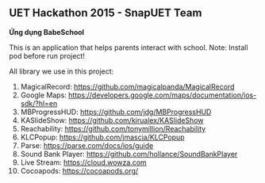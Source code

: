 UET Hackathon 2015 - SnapUET Team
---------
**Ứng dụng BabeSchool**

This is an application that helps parents interact with school.
Note: Install pod before run project!

All library we use in this project:

1. MagicalRecord: https://github.com/magicalpanda/MagicalRecord
2. Google Maps: https://developers.google.com/maps/documentation/ios-sdk/?hl=en
3. MBProgressHUD: https://github.com/jdg/MBProgressHUD
4. KASlideShow: https://github.com/kirualex/KASlideShow
5. Reachability: https://github.com/tonymillion/Reachability
6. KLCPopup: https://github.com/jmascia/KLCPopup
7. Parse: https://parse.com/docs/ios/guide
8. Sound Bank Player: https://github.com/hollance/SoundBankPlayer
9. Live Stream: https://cloud.wowza.com
10. Cocoapods: https://cocoapods.org/
